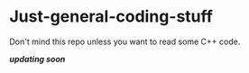 # Just-general-coding-stuff
Don't mind this repo unless you want to read some C++ code.

***updating soon***
